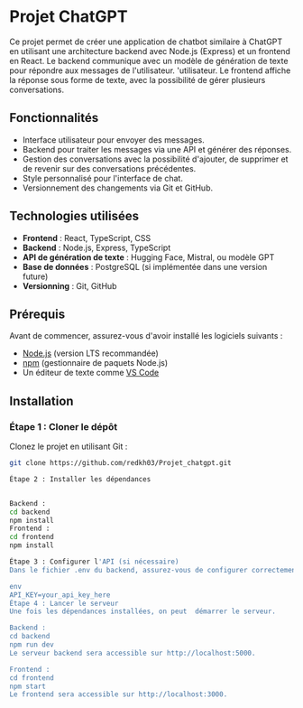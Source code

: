 # Projet ChatGPT

Ce projet permet de créer une application de chatbot similaire à ChatGPT en utilisant une architecture backend avec Node.js (Express) et un frontend en React. Le backend communique avec un modèle de génération de texte pour répondre aux messages de l'utilisateur.
'utilisateur. Le frontend affiche la réponse sous forme de texte, avec la possibilité de gérer plusieurs conversations.

## Fonctionnalités

- Interface utilisateur pour envoyer des messages.
- Backend pour traiter les messages via une API et générer des réponses.
- Gestion des conversations avec la possibilité d'ajouter, de supprimer et de revenir sur des conversations précédentes.
- Style personnalisé pour l'interface de chat.
- Versionnement des changements via Git et GitHub.

## Technologies utilisées

- **Frontend** : React, TypeScript, CSS
- **Backend** : Node.js, Express, TypeScript
- **API de génération de texte** : Hugging Face, Mistral, ou modèle GPT
- **Base de données** : PostgreSQL (si implémentée dans une version future)
- **Versionning** : Git, GitHub

## Prérequis

Avant de commencer, assurez-vous d'avoir installé les logiciels suivants :

- [Node.js](https://nodejs.org/) (version LTS recommandée)
- [npm](https://www.npmjs.com/) (gestionnaire de paquets Node.js)
- Un éditeur de texte comme [VS Code](https://code.visualstudio.com/)

## Installation

### Étape 1 : Cloner le dépôt

Clonez le projet en utilisant Git :

```bash
git clone https://github.com/redkh03/Projet_chatgpt.git

Étape 2 : Installer les dépendances


Backend :
cd backend
npm install
Frontend :
cd frontend
npm install

Étape 3 : Configurer l'API (si nécessaire)
Dans le fichier .env du backend, assurez-vous de configurer correctement votre clé API pour le modèle de génération de texte, par exemple :

env
API_KEY=your_api_key_here
Étape 4 : Lancer le serveur
Une fois les dépendances installées, on peut  démarrer le serveur.

Backend :
cd backend
npm run dev
Le serveur backend sera accessible sur http://localhost:5000.

Frontend :
cd frontend
npm start
Le frontend sera accessible sur http://localhost:3000.

